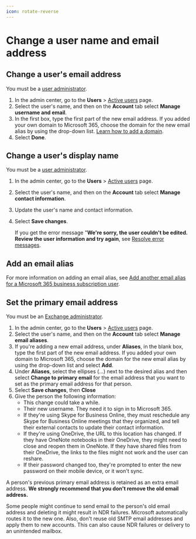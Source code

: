 ```yaml
---
icon: rotate-reverse
---
```


# Change a user name and email address

## Change a user's email address

You must be a [user administrator](https://learn.microsoft.com/en-us/microsoft-365/admin/add-users/about-admin-roles?view=o365-worldwide#commonly-used-microsoft-365-admin-center-roles\&preserve-view=true).

1. In the admin center, go to the **Users** > [Active users](https://go.microsoft.com/fwlink/p/?linkid=834822) page.
2. Select the user's name, and then on the **Account** tab select **Manage username and email**.
3. In the first box, type the first part of the new email address. If you added your own domain to Microsoft 365, choose the domain for the new email alias by using the drop-down list. [Learn how to add a domain](https://learn.microsoft.com/en-us/microsoft-365/admin/setup/add-domain?view=o365-worldwide).
4. Select **Done**.

## Change a user's display name

You must be a [user administrator](https://learn.microsoft.com/en-us/microsoft-365/admin/add-users/about-admin-roles?view=o365-worldwide#commonly-used-microsoft-365-admin-center-roles\&preserve-view=true).

1. In the admin center, go to the **Users** > [Active users](https://go.microsoft.com/fwlink/p/?linkid=834822) page.
2. Select the user's name, and then on the **Account** tab select **Manage contact information**.
3. Update the user's name and contact information.
4.  Select **Save changes**.

    If you get the error message "**We're sorry, the user couldn't be edited. Review the user information and try again**, see [Resolve error messages](https://learn.microsoft.com/en-us/microsoft-365/admin/add-users/change-a-user-name-and-email-address?view=o365-worldwide#resolve-error-messages).

## Add an email alias

For more information on adding an email alias, see [Add another email alias for a Microsoft 365 business subscription user](https://learn.microsoft.com/en-us/microsoft-365/admin/email/add-another-email-alias-for-a-user?view=o365-worldwide).

## Set the primary email address

You must be an [Exchange administrator](https://learn.microsoft.com/en-us/microsoft-365/admin/add-users/about-exchange-online-admin-role?view=o365-worldwide).

1. In the admin center, go to the **Users** > [Active users](https://go.microsoft.com/fwlink/p/?linkid=834822) page.
2. Select the user's name, and then on the **Account** tab select **Manage email aliases**.
3. If you're adding a new email address, under **Aliases**, in the blank box, type the first part of the new email address. If you added your own domain to Microsoft 365, choose the domain for the new email alias by using the drop-down list and select **Add**.
4. Under **Aliases**, select the ellipses (...) next to the desired alias and then select **Change to primary email** for the email address that you want to set as the primary email address for that person.
5. Select **Save changes**, then **Close**
6. Give the person the following information:
   * This change could take a while.
   * Their new username. They need it to sign in to Microsoft 365.
   * If they're using Skype for Business Online, they must reschedule any Skype for Business Online meetings that they organized, and tell their external contacts to update their contact information.
   * If they're using OneDrive, the URL to this location has changed. If they have OneNote notebooks in their OneDrive, they might need to close and reopen them in OneNote. If they have shared files from their OneDrive, the links to the files might not work and the user can reshare.
   * If their password changed too, they're prompted to enter the new password on their mobile device, or it won't sync.

A person's previous primary email address is retained as an extra email address. **We strongly recommend that you don't remove the old email address.**

Some people might continue to send email to the person's old email address and deleting it might result in NDR failures. Microsoft automatically routes it to the new one. Also, don't reuse old SMTP email addresses and apply them to new accounts. This can also cause NDR failures or delivery to an unintended mailbox.
